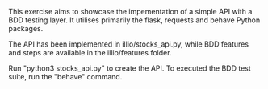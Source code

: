 This exercise aims to showcase the impementation of a simple API with a BDD testing layer. 
It utilises primarily the flask, requests and behave Python packages.

The API has been implemented in illio/stocks_api.py, while BDD features and steps are available in the illio/features folder.

Run "python3 stocks_api.py" to create the API. To executed the BDD test suite, run the "behave" command.





